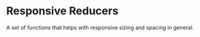 # Responsive Reducers

A set of functions that helps with responsive sizing and spacing in general.
